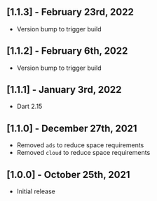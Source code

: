 ## [1.1.3] - February 23rd, 2022

* Version bump to trigger build


## [1.1.2] - February 6th, 2022

* Version bump to trigger build


## [1.1.1] - January 3rd, 2022

* Dart 2.15


## [1.1.0] - December 27th, 2021

* Removed `ads` to reduce space requirements
* Removed `cloud` to reduce space requirements


## [1.0.0] - October 25th, 2021

* Initial release

